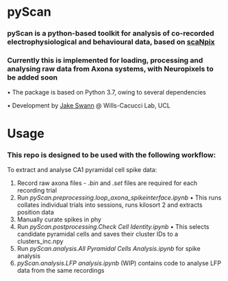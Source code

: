 # pyScan
### pyScan is a python-based toolkit for analysis of co-recorded electrophysiological and behavioural data, based on [scaNpix](https://github.com/LaurenzMuessig/scaNpix)
### Currently this is implemented for loading, processing and analysing raw data from Axona systems, with Neuropixels to be added soon
•	The package is based on Python 3.7, owing to several dependencies

•	Development by [Jake Swann](https://github.com/jakeswann1/) @ Wills-Cacucci Lab, UCL

# Usage
### This repo is designed to be used with the following workflow:
To extract and analyse CA1 pyramidal cell spike data:
1. Record raw axona files - _.bin_ and _.set_ files are required for each recording trial
2. Run _pyScan.preprocessing.loop_axona_spikeinterface.ipynb_
•	This runs collates individual trials into sessions, runs kilosort 2 and extracts position data
3. Manually curate spikes in phy
4. Run _pyScan.postprocessing.Check Cell Identity.ipynb_
•	This selects candidate pyramidal cells and saves their cluster IDs to a clusters_inc.npy
5. Run _pyScan.analysis.All Pyramidal Cells Analysis.ipynb_ for spike analysis
6. _pyScan.analysis.LFP analysis.ipynb_ (WIP) contains code to analyse LFP data from the same recordings
